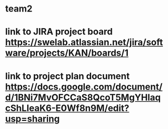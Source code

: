 # team2
# link to JIRA project board https://swelab.atlassian.net/jira/software/projects/KAN/boards/1
# link to project plan document https://docs.google.com/document/d/1BNi7MvOFCCaS8QcoT5MgYHlaqcShLIeaK6-E0Wf8n9M/edit?usp=sharing
